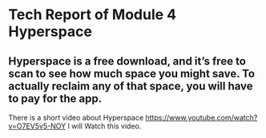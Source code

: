 # Tech Report of Module 4 Hyperspace
## Hyperspace is a free download, and it’s free to scan to see how much space you might save. To actually reclaim any of that space, you will have to pay for the app.
There is a short video about Hyperspace
https://www.youtube.com/watch?v=O7EV5v5-NOY
I will Watch this video.

